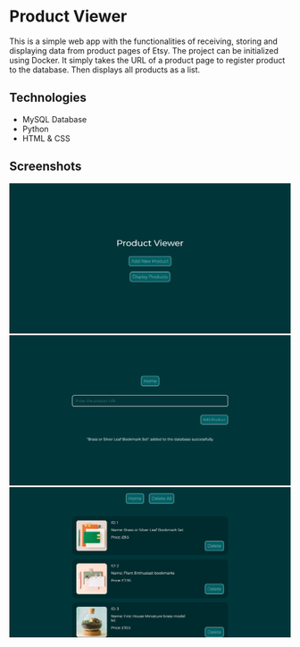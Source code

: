 # Product Viewer
This is a simple web app with the functionalities of receiving, storing and displaying data from product pages of Etsy. The project can be initialized using Docker. It simply takes the URL of a product page to register product to the database. Then displays all products as a list.

## Technologies
* MySQL Database
* Python
* HTML & CSS

## Screenshots
![Home](/screenshots/screenshot-1.png)
![Add Product](/screenshots/screenshot-2.png)
![Products](/screenshots/screenshot-3.png)
